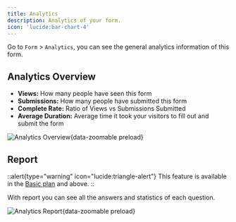 ```yaml
---
title: Analytics
description: Analytics of your form.
icon: 'lucide:bar-chart-4'
---
```


Go to `Form` > `Analytics`, you can see the general analytics information of this form.

## Analytics Overview

- **Views:** How many people have seen this form
- **Submissions:** How many people have submitted this form
- **Complete Rate:** Ratio of Views vs Submissions Submitted
- **Average Duration:** Average time it took your visitors to fill out and submit the form

![Analytics Overview](/images/analytics-overview.png){data-zoomable preload}

## Report

::alert{type="warning" icon="lucide:triangle-alert"}
  This feature is available in the [Basic plan](https://heyform.net/pricing) and above.
::

With report you can see all the answers and statistics of each question.

![Analytics Report](/images/analytics-report.png){data-zoomable preload}
